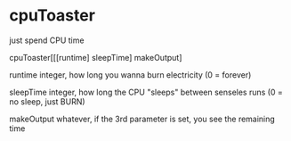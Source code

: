 cpuToaster
==========

just spend CPU time


cpuToaster[[[runtime] sleepTime] makeOutput]

runtime
integer, how long you wanna burn electricity
(0 = forever)

sleepTime
integer, how long the CPU "sleeps" between senseles runs
(0 = no sleep, just BURN)

makeOutput
whatever, if the 3rd parameter is set, you see the remaining time
